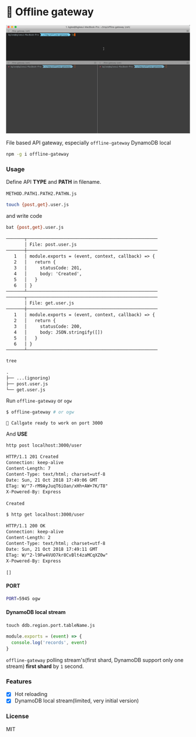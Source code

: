 # :mushroom: Offline gateway

![demo](offline-gateway.gif)

File based API gateway, especially `offline-gateway` DynamoDB local

```bash
npm -g i offline-gateway
```

### Usage

Define API **TYPE** and **PATH** in filename.

`METHOD.PATH1.PATH2.PATHN.js`

```bash
touch {post,get}.user.js
```
and write code

```bash
bat {post,get}.user.js
```

```text
───────┬──────────────────────────────────────────────────
       │ File: post.user.js
───────┼──────────────────────────────────────────────────
   1   │ module.exports = (event, context, callback) => {
   2   │   return {
   3   │     statusCode: 201,
   4   │     body: 'Created',
   5   │   }
   6   │ }
───────┴──────────────────────────────────────────────────
───────┬──────────────────────────────────────────────────
       │ File: get.user.js
───────┼──────────────────────────────────────────────────
   1   │ module.exports = (event, context, callback) => {
   2   │   return {
   3   │     statusCode: 200,
   4   │     body: JSON.stringify([])
   5   │   }
   6   │ }
───────┴──────────────────────────────────────────────────
```

```bash
tree
```

```text
.
├── ...(ignoring)
├── post.user.js
└── get.user.js
```

Run `offline-gateway` or `ogw`

```bash
$ offline-gateway # or ogw
```
```text
🍄 Callgate ready to work on port 3000
```

And **USE**

```bash
http post localhost:3000/user
```

```text
HTTP/1.1 201 Created
Connection: keep-alive
Content-Length: 7
Content-Type: text/html; charset=utf-8
Date: Sun, 21 Oct 2018 17:49:06 GMT
ETag: W/"7-rM9AyJuqT6iOan/xHh+AW+7K/T8"
X-Powered-By: Express

Created
```
```bash
$ http get localhost:3000/user
```
```text
HTTP/1.1 200 OK
Connection: keep-alive
Content-Length: 2
Content-Type: text/html; charset=utf-8
Date: Sun, 21 Oct 2018 17:49:11 GMT
ETag: W/"2-l9Fw4VUO7kr8CvBlt4zaMCqXZ0w"
X-Powered-By: Express

[] 
```

#### PORT

```bash
PORT=5945 ogw
```
#### DynamoDB local stream

`touch ddb.region.port.tableName.js`

```javascript
module.exports = (event) => {
  console.log('records', event)
}
```

`offline-gateway` polling stream's(first shard, DynamoDB support only one stream) **first shard** by `1` second.

### Features

- [x] Hot reloading
- [x] DynamoDB local stream(limited, very initial version)

### License
MIT